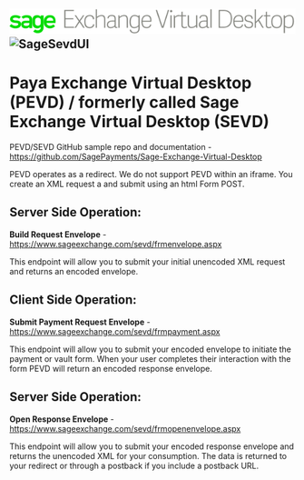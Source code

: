 ![SageSevdLogoGreen](https://raw.githubusercontent.com/SagePayments/Sage-Exchange-Virtual-Desktop/master/logo-sage-exchange-virtual-desktop-@2x.png)
![SageSevdUI](https://developer.sagepayments.com/sites/default/files/paymentsolutions-virtual-desktop_v1.png)
---

# Paya Exchange Virtual Desktop (PEVD) / formerly called Sage Exchange Virtual Desktop (SEVD)

 
PEVD/SEVD GitHub sample repo and documentation - https://github.com/SagePayments/Sage-Exchange-Virtual-Desktop

PEVD operates as a redirect. We do not support PEVD within an iframe. You create an XML request a and submit using an html Form POST.
 
## Server Side Operation:
**Build Request Envelope** - https://www.sageexchange.com/sevd/frmenvelope.aspx

This endpoint will allow you to submit your initial unencoded XML request and returns an encoded envelope. 

## Client Side Operation:
**Submit Payment Request Envelope** - https://www.sageexchange.com/sevd/frmpayment.aspx

This endpoint will allow you to submit your encoded envelope to initiate the payment or vault form. When your user completes their interaction with the form PEVD will return an encoded response envelope.

## Server Side Operation:
**Open Response Envelope** - https://www.sageexchange.com/sevd/frmopenenvelope.aspx

This endpoint will allow you to submit your encoded response envelope and returns the unencoded XML for your consumption. The data is returned to your redirect or through a postback if you include a postback URL.
